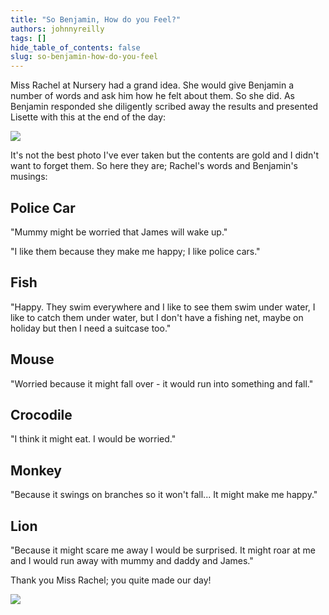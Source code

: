 ```yaml
---
title: "So Benjamin, How do you Feel?"
authors: johnnyreilly
tags: []
hide_table_of_contents: false
slug: so-benjamin-how-do-you-feel
---
```

Miss Rachel at Nursery had a grand idea. She would give Benjamin a number of words and ask him how he felt about them. So she did. As Benjamin responded she diligently scribed away the results and presented Lisette with this at the end of the day:

![](https://blogger.googleusercontent.com/img/b/R29vZ2xl/AVvXsEhzxxTxgvMqfnDeaJJXszMUL2vyIKWhBfTh0bfZNa6FPrVrFCyT2EZ0LofTrLwOH7-KgchJsplA68CA4KKKb0FcwtOs9gQNDfohL3kI1feL9aJotStFd6DH3rqgvTG6mslJv0cY5yTpAUM/s640/IMG_20160310_064411.jpg)

It's not the best photo I've ever taken but the contents are gold and I didn't want to forget them. So here they are; Rachel's words and Benjamin's musings:

## Police Car

"Mummy might be worried that James will wake up."

"I like them because they make me happy; I like police cars."

## Fish

"Happy. They swim everywhere and I like to see them swim under water, I like to catch them under water, but I don't have a fishing net, maybe on holiday but then I need a suitcase too."

## Mouse

"Worried because it might fall over - it would run into something and fall."

## Crocodile

"I think it might eat. I would be worried."

## Monkey

"Because it swings on branches so it won't fall... It might make me happy."

## Lion

"Because it might scare me away I would be surprised. It might roar at me and I would run away with mummy and daddy and James."

Thank you Miss Rachel; you quite made our day!

![](https://blogger.googleusercontent.com/img/b/R29vZ2xl/AVvXsEj6m-g9MthPVS80zOTCuNFB7piEguPp37qIeq_NSboscHfr413fXtf6v1PZ4pmkW4Y5WUQBV2XqdDbspkolzZcpDWXD4CIhl8mGZsgrsad1BmcHy45LEw4WX9SmzIXcreGXzzafiQ-yufg/s640/IMG_20160110_182124%257E2.jpg)


